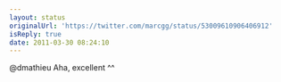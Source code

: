 ```yaml
---
layout: status
originalUrl: 'https://twitter.com/marcgg/status/53009610906406912'
isReply: true
date: 2011-03-30 08:24:10
---
```


@dmathieu Aha, excellent ^^
